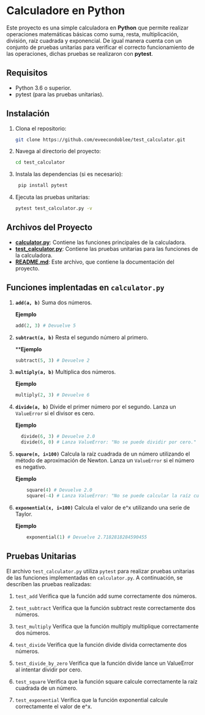 # Calculadore en Python

Este proyecto es una simple calculadora en **Python** que permite realizar operaciones matemáticas básicas como suma, resta, multiplicación, división, raíz cuadrada y exponencial.
De igual manera cuenta con un conjunto de pruebas unitarias para verificar el correcto funcionamiento de las operaciones, dichas pruebas se realizaron con **pytest**.

## Requisitos

- Python 3.6 o superior.
- pytest (para las pruebas unitarias).

## Instalación

1. Clona el repositorio:

   ```bash
   git clone https://github.com/eveecondoblee/test_calculator.git
   ```

2. Navega al directorio del proyecto:

   ```bash
   cd test_calculator
   ```

3. Instala las dependencias (si es necesario):

   ```bash
    pip install pytest
    ```

4. Ejecuta las pruebas unitarias:

   ```bash
   pytest test_calculator.py -v
   ```

## Archivos del Proyecto

- **[calculator.py](calculator.py)**: Contiene las funciones principales de la calculadora.
- **[test_calculator.py](test_calculator.py)**: Contiene las pruebas unitarias para las funciones de la calculadora.
- **[README.md](README.md)**: Este archivo, que contiene la documentación del proyecto.

## Funciones implentadas en `calculator.py`

1. **`add(a, b)`**
   Suma dos números.

   **Ejemplo**

    ```python
    add(2, 3) # Devuelve 5
    ```

2. **`subtract(a, b)`**
   Resta el segundo número al primero.

   ****Ejemplo**

    ```python
    subtract(5, 3) # Devuelve 2
    ```

3. **`multiply(a, b)`**
   Multiplica dos números.

   **Ejemplo**

    ```python
    multiply(2, 3) # Devuelve 6
    ```

4. **`divide(a, b)`**
  Divide el primer número por el segundo. Lanza un `ValueError` si el divisor es cero.

    **Ejemplo**

    ```python
      divide(6, 3) # Devuelve 2.0
      divide(6, 0) # Lanza ValueError: "No se puede dividir por cero."
    ```

5. **`square(n, i=100)`**
   Calcula la raíz cuadrada de un número utilizando el método de aproximación de Newton. Lanza un `ValueError` si el número es negativo.
  
    **Ejemplo**
  
    ```python
        square(4) # Devuelve 2.0
        square(-4) # Lanza ValueError: "No se puede calcular la raíz cuadrada de un número negativo."
    ```

6. **`exponential(x, i=100)`**
   Calcula el valor de e^x utilizando una serie de Taylor.

    **Ejemplo**

      ```python
          exponential(1) # Devuelve 2.7182818284590455
      ```

## Pruebas Unitarias

El archivo `test_calculator.py` utiliza `pytest` para realizar pruebas unitarias de las funciones implementadas en `calculator.py`. A continuación, se describen las pruebas realizadas:

1. `test_add`
Verifica que la función add sume correctamente dos números.

2. `test_subtract`
Verifica que la función subtract reste correctamente dos números.

3. `test_multiply`
Verifica que la función multiply multiplique correctamente dos números.

4. `test_divide`
Verifica que la función divide divida correctamente dos números.

5. `test_divide_by_zero`
Verifica que la función divide lance un ValueError al intentar dividir por cero.

6. `test_square`
Verifica que la función square calcule correctamente la raíz cuadrada de un número.

7. `test_exponential`
Verifica que la función exponential calcule correctamente el valor de e^x.